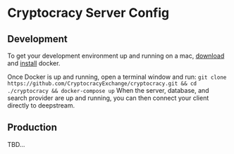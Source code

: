 # Cryptocracy Server Config #
## Development ##
To get your development environment up and running on a mac, [download](https://download.docker.com/mac/stable/Docker.dmg) and [install](https://docs.docker.com/docker-for-mac/) docker.

Once Docker is up and running, open a terminal window and run: 
```git clone https://github.com/CryptocracyExchange/cryptocracy.git && cd ./cryptocracy && docker-compose up```
When the server, database, and search provider are up and running, you can then connect your client directly to deepstream.

## Production ##
TBD...